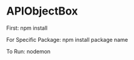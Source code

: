# APIObjectBox


First: npm install


For Specific Package: npm install package name


To Run: nodemon

